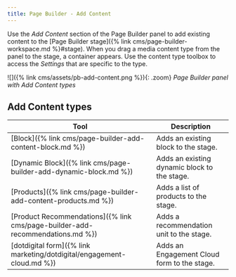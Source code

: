 ```yaml
---
title: Page Builder - Add Content
---
```


Use the _Add Content_ section of the Page Builder panel to add existing content to the [Page Builder stage]({% link cms/page-builder-workspace.md %}#stage). When you drag a media content type from the panel to the stage, a container appears. Use the content type toolbox to access the _Settings_ that are specific to the type.

![]({% link cms/assets/pb-add-content.png %}){: .zoom}
_Page Builder panel with Add Content types_

## Add Content types

| Tool                                                             | Description                                  |
| ---------------------------------------------------------------- | -------------------------------------------- |
| [Block]({% link cms/page-builder-add-content-block.md %})        | Adds an existing block to the stage.         |
| [Dynamic Block]({% link cms/page-builder-add-dynamic-block.md %}) | Adds an existing dynamic block to the stage. |
| [Products]({% link cms/page-builder-add-content-products.md %})   | Adds a list of products to the stage.        |
| <span class="ee-only">[Product Recommendations]({% link cms/page-builder-add-recommendations.md %})</span> | Adds a recommendation unit to the stage. |
| [dotdigital form]({% link marketing/dotdigital/engagement-cloud.md %}) | Adds an Engagement Cloud form to the stage. |
